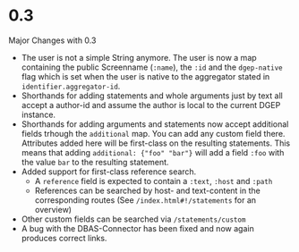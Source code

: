 # 0.3
Major Changes with 0.3
* The user is not a simple String anymore. The user is now a map containing the public Screenname (`:name`), the `:id` and the `dgep-native` flag which is set when the user is native to the aggregator stated in `identifier.aggregator-id`.
* Shorthands for adding statements and whole arguments just by text all accept a author-id and assume the author is local to the current DGEP instance.
* Shorthands for adding arguments and statements now accept additional fields trhough the `additional` map. You can add any custom field there. Attributes added here will be first-class on the resulting statements. This means that adding `additional: {"foo" "bar"}` will add a field `:foo` with the value `bar` to the resulting statement.
* Added support for first-class reference search.
  * A `reference` field is expected to contain a `:text`, `:host` and `:path`
  * References can be searched by host- and text-content in the corresponding routes (See `/index.html#!/statements` for an overview)
* Other custom fields can be searched via `/statements/custom`
* A bug with the DBAS-Connector has been fixed and now again produces correct links.

